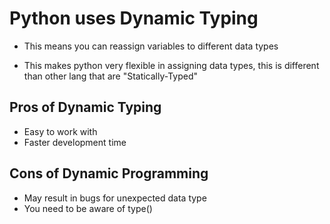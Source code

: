 # Python uses Dynamic Typing

* This means you can reassign variables to different data types

* This makes python very flexible in assigning data types, this is different than other lang that are "Statically-Typed"

## Pros of Dynamic Typing
* Easy to work with
* Faster development time

## Cons of Dynamic Programming
* May result in bugs for unexpected data type
* You need to be aware of type() 